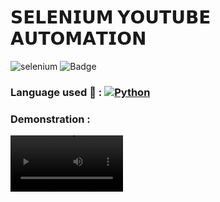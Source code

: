 # 𝗦𝗘𝗟𝗘𝗡𝗜𝗨𝗠 𝗬𝗢𝗨𝗧𝗨𝗕𝗘 𝗔𝗨𝗧𝗢𝗠𝗔𝗧𝗜𝗢𝗡
 ![selenium](https://img.shields.io/badge/Selenium-Youtube%20Automation-0281f8) ![Badge](https://img.shields.io/badge/status-active-brightgreen) 
 ### Language used :eyes: : [![Python](https://img.shields.io/badge/-Python-black?style=flat&logo=python&link=https://github.com/0xfarben/selenium-youtube-automation)](https://github.com/0xfarben/selenium-youtube-automation) 
 ### Demonstration : 
<video src='https://www.youtube.com/watch?v=OWl9p3oFKgg' width=180/>
 
█▀ █☰ ▄█▀ ▀█▀ ◖ ▅▀▅ ▄█▀ █☰ ▄█▀ :rocket: :sparkles:
### 

| Test Case ID | Test Description                        | Steps to Execute                                                                        | Expected Outcome                 | Actual Outcome                   | Status |
|--------------|-----------------------------------------|-----------------------------------------------------------------------------------------|----------------------------------|----------------------------------|--------|
| TC01         | Verify homepage loads successfully.     | 1. Open browser. <br> 2. Navigate to YouTube URL.                                       | YouTube homepage loads.          | YouTube homepage loads.          | Pass   |
| TC02         | Verify login functionality and dashboard visibility. | 1. Open YouTube. <br> 2. Click login. <br> 3. Enter credentials. <br> 4. Submit login.  | User dashboard is visible.       | User dashboard is visible.       | Pass   |
| TC03         | Verify search functionality after login. | 1. Open YouTube and login. <br> 2. Enter search query. <br> 3. Click search.             | Search results are displayed.    | Search results are displayed.    | Pass   |
| TC04         | Verify ad skipping functionality.       | 1. Open YouTube and login. <br> 2. Search video. <br> 3. Play video. <br> 4. Skip ad if any. | Ad is skipped, video plays.      | Ad is skipped, video plays.      | Pass   |
| TC05         | Verify play/pause functionality.        | 1. Open YouTube and login. <br> 2. Search video. <br> 3. Play video. <br> 4. Skip ad. <br> 5. Play/pause video. | Video can be played/paused.      | Video can be played/paused.      | Pass   |
| TC06         | Verify like/dislike functionality.      | 1. Open YouTube and login. <br> 2. Search video. <br> 3. Play video. <br> 4. Skip ad. <br> 5. Like/dislike video. | Video is liked/disliked.         | Video is liked/disliked.         | Pass   |
| TC07         | Verify subscribe functionality.         | 1. Open YouTube and login. <br> 2. Search video. <br> 3. Play video. <br> 4. Skip ad. <br> 5. Subscribe to channel. | Channel is subscribed.           | Channel is subscribed.           | Pass   |
| TC08         | Verify Share, copy link, close.         | 1. Open YouTube and login. <br> 2. Search video. <br> 3. Play video. <br> 4. Skip ad. <br> 5. Share, copy link, close. | Share Button clicked, link copied, closed the dialog box | Share Button clicked, link copied, closed the dialog box | Pass   |
| TC09         | Verify comment functionality.           | 1. Open YouTube and login. <br> 2. Search video. <br> 3. Play video. <br> 4. Skip ad. <br> 5. Comment on video. | Comment is posted.               | Comment is posted.               | Pass   |

